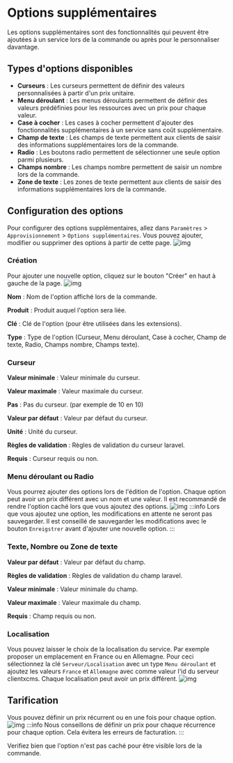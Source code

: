 # Options supplémentaires
Les options supplémentaires sont des fonctionnalités qui peuvent être ajoutées à un service lors de la commande ou après pour le personnaliser davantage. 

## Types d'options disponibles
- **Curseurs** : Les curseurs permettent de définir des valeurs personnalisées à partir d'un prix unitaire.
- **Menu déroulant** : Les menus déroulants permettent de définir des valeurs prédéfinies pour les ressources avec un prix pour chaque valeur.
- **Case à cocher** : Les cases à cocher permettent d'ajouter des fonctionnalités supplémentaires à un service sans coût supplémentaire.
- **Champ de texte** : Les champs de texte permettent aux clients de saisir des informations supplémentaires lors de la commande.
- **Radio** : Les boutons radio permettent de sélectionner une seule option parmi plusieurs.
- **Champs nombre** : Les champs nombre permettent de saisir un nombre lors de la commande.
- **Zone de texte** : Les zones de texte permettent aux clients de saisir des informations supplémentaires lors de la commande.

## Configuration des options
Pour configurer des options supplémentaires, allez dans `Paramètres` > `Approvisionnement` > `Options supplémentaires`. Vous pouvez ajouter, modifier ou supprimer des options à partir de cette page.
![img](/img/next_gen/settings/provisioning/configoptions/index_admin.png)

### Création
Pour ajouter une nouvelle option, cliquez sur le bouton "Créer" en haut à gauche de la page.
![img](/img/next_gen/settings/provisioning/configoptions/create_admin.png)

**Nom** : Nom de l'option affiché lors de la commande.

**Produit** : Produit auquel l'option sera liée.

**Clé** : Clé de l'option (pour être utilisées dans les extensions).

**Type** : Type de l'option (Curseur, Menu déroulant, Case à cocher, Champ de texte, Radio, Champs nombre, Champs texte).

### Curseur
**Valeur minimale** : Valeur minimale du curseur.

**Valeur maximale** : Valeur maximale du curseur.

**Pas** : Pas du curseur. (par exemple de 10 en 10)

**Valeur par défaut** : Valeur par défaut du curseur.

**Unité** : Unité du curseur.

**Règles de validation** : Règles de validation du curseur laravel.

**Requis** : Curseur requis ou non.

### Menu déroulant ou Radio
Vous pourrez ajouter des options lors de l'édition de l'option.
Chaque option peut avoir un prix différent avec un nom et une valeur.
Il est recommandé de rendre l'option caché lors que vous ajoutez des options.
![img](/img/next_gen/settings/provisioning/configoptions/dropdown.png)
:::info
Lors que vous ajoutez une option, les modifications en attente ne seront pas sauvegarder. Il est conseillé de sauvegarder les modifications avec le bouton `Enreigstrer` avant d'ajouter une nouvelle option.
:::

### Texte, Nombre ou Zone de texte
**Valeur par défaut** : Valeur par défaut du champ.

**Règles de validation** : Règles de validation du champ laravel.

**Valeur minimale** : Valeur minimale du champ.

**Valeur maximale** : Valeur maximale du champ.

**Requis** : Champ requis ou non.

### Localisation
Vous pouvez laisser le choix de la localisation du service. Par exemple proposer un emplacement en France ou en Allemagne.
Pour ceci sélectionnez la clé `Serveur/Localisation` avec un type `Menu déroulant` et ajoutez les valeurs `France` et `Allemagne` avec comme valeur l'id du serveur clientxcms.
Chaque localisation peut avoir un prix différent.
![img](/img/next_gen/settings/provisioning/configoptions/localization.png)

## Tarification
Vous pouvez définir un prix récurrent ou en une fois pour chaque option.
![img](/img/next_gen/settings/store/products/create_pricing2.png)
:::info
Nous conseillons de définir un prix pour chaque récurrence pour chaque option. Cela évitera les erreurs de facturation.
:::

Verifiez bien que l'option n'est pas caché pour être visible lors de la commande.